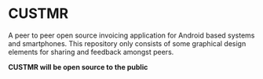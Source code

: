 # CUSTMR

A peer to peer open source invoicing application for Android based systems and smartphones. This repository only consists of some graphical design elements for sharing and feedback amongst peers.

**CUSTMR will be open source to the public**
